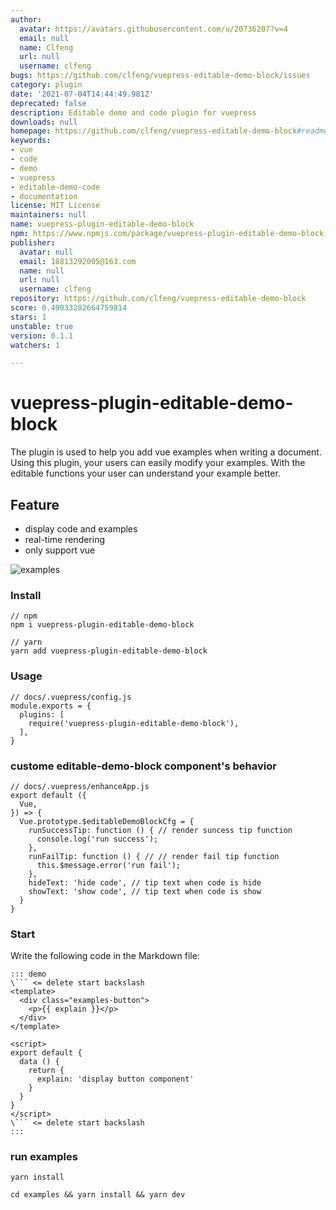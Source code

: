 ```yaml
---
author:
  avatar: https://avatars.githubusercontent.com/u/20736207?v=4
  email: null
  name: Clfeng
  url: null
  username: clfeng
bugs: https://github.com/clfeng/vuepress-editable-demo-block/issues
category: plugin
date: '2021-07-04T14:44:49.981Z'
deprecated: false
description: Editable demo and code plugin for vuepress
downloads: null
homepage: https://github.com/clfeng/vuepress-editable-demo-block#readme
keywords:
- vue
- code
- demo
- vuepress
- editable-demo-code
- documentation
license: MIT License
maintainers: null
name: vuepress-plugin-editable-demo-block
npm: https://www.npmjs.com/package/vuepress-plugin-editable-demo-block
publisher:
  avatar: null
  email: 18813292005@163.com
  name: null
  url: null
  username: clfeng
repository: https://github.com/clfeng/vuepress-editable-demo-block
score: 0.49033282664759814
stars: 1
unstable: true
version: 0.1.1
watchers: 1

---
```


# vuepress-plugin-editable-demo-block
The plugin is used to help you add vue examples when writing a document. 
Using this plugin, your users can easily modify your examples.
With the editable functions your user can understand your example better.

## Feature
- display code and examples
- real-time rendering
- only support vue

![examples](./examples.gif)


### Install
```
// npm 
npm i vuepress-plugin-editable-demo-block

// yarn 
yarn add vuepress-plugin-editable-demo-block
```

### Usage 
```
// docs/.vuepress/config.js
module.exports = {
  plugins: [
    require('vuepress-plugin-editable-demo-block'),
  ],
}
```

### custome editable-demo-block component's behavior
```
// docs/.vuepress/enhanceApp.js
export default ({
  Vue, 
}) => {
  Vue.prototype.$editableDemoBlockCfg = {
    runSuccessTip: function () { // render suncess tip function
      console.log('run success');
    },
    runFailTip: function () { // // render fail tip function
      this.$message.error('run fail');
    },
    hideText: 'hide code', // tip text when code is hide
    showText: 'show code', // tip text when code is show
  }
}
```

### Start
Write the following code in the Markdown file:

```
::: demo 
\``` <= delete start backslash
<template>
  <div class="examples-button">
    <p>{{ explain }}</p>
  </div>
</template>

<script>
export default {
  data () {
    return {
      explain: 'display button component'
    }
  }
}
</script>
\``` <= delete start backslash
:::

```

### run examples
`yarn install`

`cd examples && yarn install && yarn dev`


